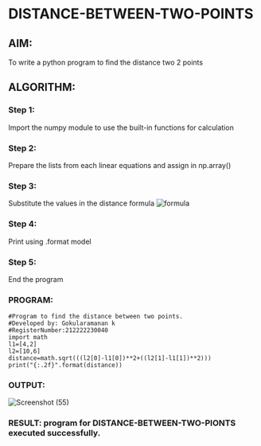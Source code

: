 # DISTANCE-BETWEEN-TWO-POINTS

## AIM:
To write a python program to find the distance two 2 points
## ALGORITHM:
### Step 1:
Import the numpy module to use the built-in functions for calculation

### Step 2:
Prepare the lists from each linear equations and assign in np.array()

### Step 3: 
Substitute the values in the distance formula  ![formula](/formula.JPG)

### Step 4:
Print using .format model

### Step 5:
End the program
 
### PROGRAM:
```
#Program to find the distance between two points.
#Developed by: Gokularamanan k
#RegisterNumber:212222230040
import math
l1=[4,2]
l2=[10,6]
distance=math.sqrt(((l2[0]-l1[0])**2+((l2[1]-l1[1])**2)))
print("{:.2f}".format(distance))
```
### OUTPUT:
![Screenshot (55)](https://user-images.githubusercontent.com/119518996/229991398-6bd8c438-e367-4a43-9cc3-b3d6922b9da4.png)


### RESULT: program for DISTANCE-BETWEEN-TWO-PIONTS executed successfully.
